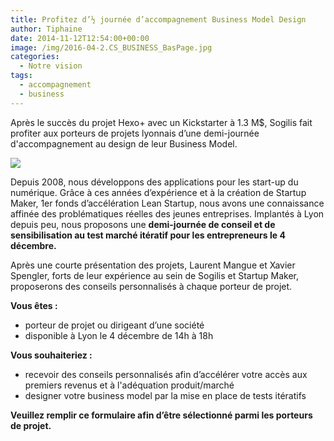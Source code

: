 ```yaml
---
title: Profitez d’½ journée d’accompagnement Business Model Design
author: Tiphaine
date: 2014-11-12T12:54:00+00:00
image: /img/2016-04-2.CS_BUSINESS_BasPage.jpg
categories:
  - Notre vision
tags:
  - accompagnement
  - business
---
```


Après le succès du projet Hexo+ avec un Kickstarter à 1.3 M$, Sogilis fait profiter aux porteurs de projets lyonnais d’une demi-journée d'accompagnement au design de leur Business Model.

![](https://66.media.tumblr.com/67e03cb7915aac32dc12f34f18dd4289/tumblr_inline_nexfoerc9H1t2p7ex.jpg)

Depuis 2008, nous développons des applications pour les start-up du numérique. Grâce à ces années d’expérience et à la création de Startup Maker, 1er fonds d’accélération Lean Startup, nous avons une connaissance affinée des problématiques réelles des jeunes entreprises. Implantés à Lyon depuis peu, nous proposons une **demi-journée de conseil et de sensibilisation au test marché itératif pour les entrepreneurs le 4 décembre.**

Après une courte présentation des projets, Laurent Mangue et Xavier Spengler, forts de leur expérience au sein de Sogilis et Startup Maker, proposerons des conseils personnalisés à chaque porteur de projet.

**Vous êtes :**

- porteur de projet ou dirigeant d’une société
- disponible à Lyon le 4 décembre de 14h à 18h

**Vous souhaiteriez :**

- recevoir des conseils personnalisés afin d’accélérer votre accès aux premiers revenus et à l'adéquation produit/marché
- designer votre business model par la mise en place de tests itératifs

**Veuillez remplir ce formulaire afin d’être sélectionné parmi les porteurs de projet.**

